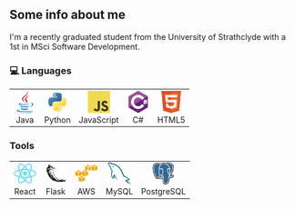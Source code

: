 ## Some info about me
I'm a recently graduated student from the University of Strathclyde with a 1st in MSci Software Development. 

### 💻 Languages

<table>
  <tr>
    <td align="center">
      <img src="https://raw.githubusercontent.com/devicons/devicon/master/icons/java/java-original.svg" width="40" height="40" alt="Java"/>
      <br>Java
    </td>
    <td align="center">
      <img src="https://raw.githubusercontent.com/devicons/devicon/master/icons/python/python-original.svg" width="40" height="40" alt="Python"/>
      <br>Python
    </td>
    <td align="center">
      <img src="https://raw.githubusercontent.com/devicons/devicon/master/icons/javascript/javascript-original.svg" width="40" height="40" alt="JavaScript"/>
      <br>JavaScript
    </td>
    <td align="center">
      <img src="https://raw.githubusercontent.com/devicons/devicon/master/icons/csharp/csharp-original.svg" width="40" height="40" alt="C#" />
      <br>C#
    </td>
    <td align="center">
      <img src="https://raw.githubusercontent.com/devicons/devicon/master/icons/html5/html5-original.svg" width="40" height="40" alt="HTML" />
      <br>HTML5
    </td>
  </tr>
</table>

### Tools
<table>
  <tr>
    <td align="center">
      <img src="https://raw.githubusercontent.com/devicons/devicon/master/icons/react/react-original.svg" width="40" height="40" alt="React"/>
      <br>React
    </td>
    <td align="center">
      <img src="https://raw.githubusercontent.com/devicons/devicon/master/icons/flask/flask-original.svg" width="40" height="40" alt="Flask" />
      <br>Flask
    </td>
    <td align="center">
      <img src="https://raw.githubusercontent.com/devicons/devicon/master/icons/amazonwebservices/amazonwebservices-original.svg" width="40" height="40" alt="AWS" />
      <br>AWS
    </td>
    <td align="center">
      <img src="https://raw.githubusercontent.com/devicons/devicon/master/icons/mysql/mysql-original.svg" width="40" height="40" alt="MySQL" />
      <br>MySQL
    </td>
    <td align="center">
      <img src="https://raw.githubusercontent.com/devicons/devicon/master/icons/postgresql/postgresql-original.svg" width="40" height="40" alt="PostgreSQL" />
      <br>PostgreSQL
    </td>
  </tr>
</table>
<!--
**Hugo-Smith/Hugo-Smith** is a ✨ _special_ ✨ repository because its `README.md` (this file) appears on your GitHub profile.


